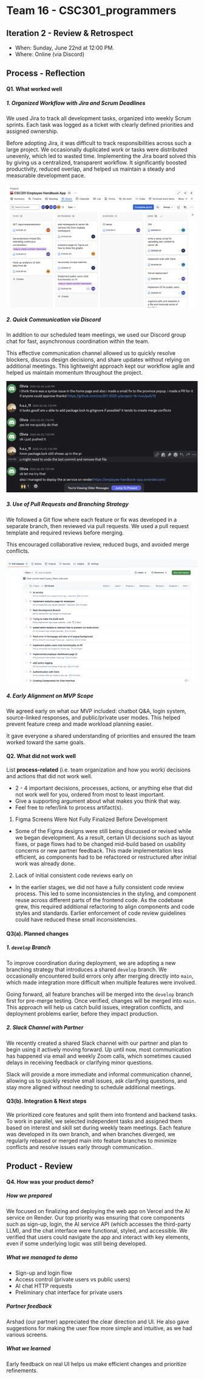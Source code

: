# Team 16 - CSC301_programmers

## Iteration 2 - Review & Retrospect

 * When: Sunday, June 22nd at 12:00 PM.
 * Where: Online (via Discord)

## Process - Reflection


#### Q1. What worked well

##### 1. Organized Workflow with Jira and Scrum Deadlines

We used Jira to track all development tasks, organized into weekly Scrum sprints. Each task was logged as a ticket with clearly defined priorities and assigned ownership.

Before adopting Jira, it was difficult to track responsibilities across such a large project. We occasionally duplicated work or tasks were distributed unevenly, which led to wasted time. Implementing the Jira board solved this by giving us a centralized, transparent workflow. It significantly boosted productivity, reduced overlap, and helped us maintain a steady and measurable development pace.

![Jira board](images/jira.png)

##### 2. Quick Communication via Discord

In addition to our scheduled team meetings, we used our Discord group chat for fast, asynchronous coordination within the team.

This effective communication channel allowed us to quickly resolve blockers, discuss design decisions, and share updates without relying on additional meetings. This lightweight approach kept our workflow agile and helped us maintain momentum throughout the project.

![Discord](images/discord.png)

##### 3. Use of Pull Requests and Branching Strategy

We followed a Git flow where each feature or fix was developed in a separate branch, then reviewed via pull requests. We used a pull request template and required reviews before merging.

This encouraged collaborative review, reduced bugs, and avoided merge conflicts.

![PRs](images/prs.png)

##### 4. Early Alignment on MVP Scope

We agreed early on what our MVP included: chatbot Q\&A, login system, source-linked responses, and public/private user modes. This helped prevent feature creep and made workload planning easier.

It gave everyone a shared understanding of priorities and ensured the team worked toward the same goals.

#### Q2. What did not work well

List **process-related** (i.e. team organization and how you work) decisions and actions that did not work well.

 * 2 - 4 important decisions, processes, actions, or anything else that did not work well for you, ordered from most to least important.
 * Give a supporting argument about what makes you think that way.
 * Feel free to refer/link to process artifact(s).

1. Figma Screens Were Not Fully Finalized Before Development
- Some of the Figma designs were still being discussed or revised while we began development. As a result, certain UI decisions such as layout fixes, or page flows had to be changed mid-build based on usability concerns or new partner feedback. This made implementation less efficient, as components had to be refactored or restructured after initial work was already done.

2. Lack of initial consistent code reviews early on
- In the earlier stages, we did not have a fully consistent code review process. This led to some inconsistencies in the styling, and component reuse across different parts of the frontend code. As the codebase grew, this required additional refactoring to align components and code styles and standards. Earlier enforcement of code review guidelines could have reduced these small inconsistencies.

#### Q3(a). Planned changes

##### 1. `develop` Branch
To improve coordination during deployment, we are adopting a new branching strategy that introduces a shared `develop` branch. We occasionally encountered build errors only after merging directly into `main`, which made integration more difficult when multiple features were involved.

Going forward, all feature branches will be merged into the `develop` branch first for pre-merge testing. Once verified, changes will be merged into `main`. This approach will help us catch build issues, integration conflicts, and deployment problems earlier, before they impact production.

##### 2. Slack Channel with Partner
We recently created a shared Slack channel with our partner and plan to begin using it actively moving forward. Up until now, most communication has happened via email and weekly Zoom calls, which sometimes caused delays in receiving feedback or clarifying minor questions.

Slack will provide a more immediate and informal communication channel, allowing us to quickly resolve small issues, ask clarifying questions, and stay more aligned without needing to schedule additional meetings.

#### Q3(b). Integration & Next steps

We prioritized core features and split them into frontend and backend tasks. To work in parallel, we selected independent tasks and assigned them based on interest and skill set during weekly team meetings. Each feature was developed in its own branch, and when branches diverged, we regularly rebased or merged main into feature branches to minimize conflicts and resolve issues early through communication.

## Product - Review

#### Q4. How was your product demo?
##### How we prepared
We focused on finalizing and deploying the web app on Vercel and the AI service on Render. Our top priority was ensuring that core components such as sign-up, login, the AI service API (which accesses the third-party LLM), and the chat interface were functional, styled, and accessible. We verified that users could navigate the app and interact with key elements, even if some underlying logic was still being developed.

##### What we managed to demo
- Sign-up and login flow
- Access control (private users vs public users)
- AI chat HTTP requests
- Preliminary chat interface for private users

##### Partner feedback
Arshad (our partner) appreciated the clear direction and UI. He also gave suggestions for making the user flow more simple and intuitive, as we had various screens. 

##### What we learned
Early feedback on real UI helps us make efficient changes and prioritize refinements.